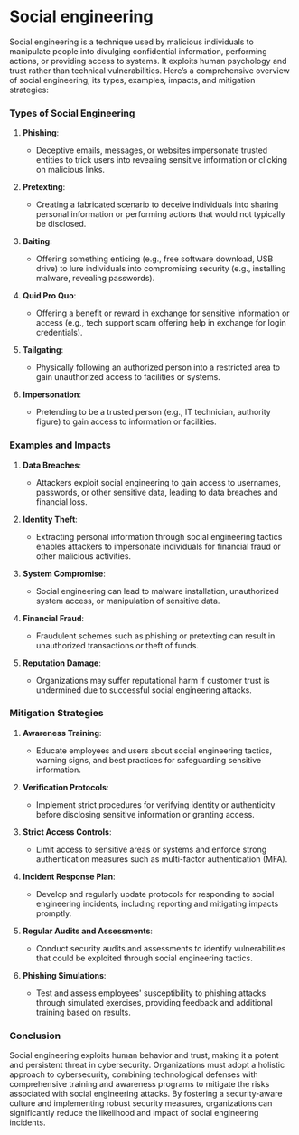 # Social engineering

Social engineering is a technique used by malicious individuals to manipulate people into divulging confidential information, performing actions, or providing access to systems. It exploits human psychology and trust rather than technical vulnerabilities. Here’s a comprehensive overview of social engineering, its types, examples, impacts, and mitigation strategies:

### Types of Social Engineering

1. **Phishing**:
   - Deceptive emails, messages, or websites impersonate trusted entities to trick users into revealing sensitive information or clicking on malicious links.

2. **Pretexting**:
   - Creating a fabricated scenario to deceive individuals into sharing personal information or performing actions that would not typically be disclosed.

3. **Baiting**:
   - Offering something enticing (e.g., free software download, USB drive) to lure individuals into compromising security (e.g., installing malware, revealing passwords).

4. **Quid Pro Quo**:
   - Offering a benefit or reward in exchange for sensitive information or access (e.g., tech support scam offering help in exchange for login credentials).

5. **Tailgating**:
   - Physically following an authorized person into a restricted area to gain unauthorized access to facilities or systems.

6. **Impersonation**:
   - Pretending to be a trusted person (e.g., IT technician, authority figure) to gain access to information or facilities.

### Examples and Impacts

1. **Data Breaches**:
   - Attackers exploit social engineering to gain access to usernames, passwords, or other sensitive data, leading to data breaches and financial loss.

2. **Identity Theft**:
   - Extracting personal information through social engineering tactics enables attackers to impersonate individuals for financial fraud or other malicious activities.

3. **System Compromise**:
   - Social engineering can lead to malware installation, unauthorized system access, or manipulation of sensitive data.

4. **Financial Fraud**:
   - Fraudulent schemes such as phishing or pretexting can result in unauthorized transactions or theft of funds.

5. **Reputation Damage**:
   - Organizations may suffer reputational harm if customer trust is undermined due to successful social engineering attacks.

### Mitigation Strategies

1. **Awareness Training**:
   - Educate employees and users about social engineering tactics, warning signs, and best practices for safeguarding sensitive information.

2. **Verification Protocols**:
   - Implement strict procedures for verifying identity or authenticity before disclosing sensitive information or granting access.

3. **Strict Access Controls**:
   - Limit access to sensitive areas or systems and enforce strong authentication measures such as multi-factor authentication (MFA).

4. **Incident Response Plan**:
   - Develop and regularly update protocols for responding to social engineering incidents, including reporting and mitigating impacts promptly.

5. **Regular Audits and Assessments**:
   - Conduct security audits and assessments to identify vulnerabilities that could be exploited through social engineering tactics.

6. **Phishing Simulations**:
   - Test and assess employees' susceptibility to phishing attacks through simulated exercises, providing feedback and additional training based on results.

### Conclusion

Social engineering exploits human behavior and trust, making it a potent and persistent threat in cybersecurity. Organizations must adopt a holistic approach to cybersecurity, combining technological defenses with comprehensive training and awareness programs to mitigate the risks associated with social engineering attacks. By fostering a security-aware culture and implementing robust security measures, organizations can significantly reduce the likelihood and impact of social engineering incidents.
